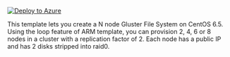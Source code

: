 [![Deploy to Azure](http://azuredeploy.net/deploybutton.png)](https://azuredeploy.net/?repository=https://github.com/azure/azure-quickstart-templates/tree/master/gluster-file-system)

This template lets you create a N node Gluster File System on CentOS 6.5. Using the loop feature of ARM template, you can provision 2, 4, 6 or 8 nodes in a cluster with a replication factor of 2. Each node has a public IP and has 2 disks stripped into raid0.
